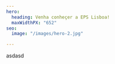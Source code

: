 ```yaml
---
hero:
  heading: Venha conheçer a EPS Lisboa!
  maxWidthPX: "652"
seo:
  image: "/images/hero-2.jpg"

---
```

asdasd